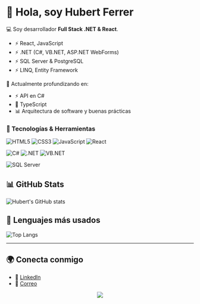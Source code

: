 # 👋 Hola, soy Hubert Ferrer

💻 Soy desarrollador **Full Stack .NET & React**.
- ⚡ React, JavaScript
- ⚡ .NET (C#, VB.NET, ASP.NET WebForms)
- ⚡ SQL Server & PostgreSQL
- ⚡ LINQ, Entity Framework


🌱 Actualmente profundizando en:
  - ⚡ API en C#  
  - 🚀 TypeScript  
  - 📊 Arquitectura de software y buenas prácticas


### 🔨 Tecnologías & Herramientas

![HTML5](https://img.shields.io/badge/HTML5-E34F26?style=flat&logo=html5&logoColor=white)
![CSS3](https://img.shields.io/badge/CSS3-1572B6?style=flat&logo=css3&logoColor=white)
![JavaScript](https://img.shields.io/badge/JavaScript-F7DF1E?style=flat&logo=javascript&logoColor=black)
![React](https://img.shields.io/badge/React-20232A?style=flat&logo=react&logoColor=61DAFB)

![C#](https://img.shields.io/badge/C%23-239120?style=flat&logo=c-sharp&logoColor=white)
![.NET](https://img.shields.io/badge/.NET-512BD4?style=flat&logo=dotnet&logoColor=white)
![VB.NET](https://img.shields.io/badge/VB.NET-512BD4?style=flat&logo=dotnet&logoColor=white)

![SQL Server](https://img.shields.io/badge/SQL_Server-CC2927?style=flat&logo=microsoft-sql-server&logoColor=white)


## 📊 GitHub Stats
![Hubert's GitHub stats](https://github-readme-stats.vercel.app/api?username=hferrer08&show_icons=true&theme=radical)

## 🚀 Lenguajes más usados
![Top Langs](https://github-readme-stats.vercel.app/api/top-langs/?username=hferrer08&layout=compact&theme=radical)

---

## 🌍 Conecta conmigo
- 💼 [LinkedIn](https://www.linkedin.com/in/hubert-ferrer-guerrero-33120513a/)  
- 📧 [Correo](mailto:hubert.ferrerg8@gmail.com)

<!-- Hello World como firma -->
<p align="center">
  <img src="https://readme-typing-svg.herokuapp.com?color=0A66C2&size=16&center=true&vCenter=true&width=500&lines=Console.WriteLine(%22Hello+World!%22);Soy+Hubert+Ferrer+🚀;Full+Stack+.NET+%26+React+💻" />
</p>


<!--
**hferrer08/hferrer08** is a ✨ _special_ ✨ repository because its `README.md` (this file) appears on your GitHub profile.

Here are some ideas to get you started:

- 🔭 I’m currently working on ...
- 🌱 I’m currently learning ...
- 👯 I’m looking to collaborate on ...
- 🤔 I’m looking for help with ...
- 💬 Ask me about ...
- 📫 How to reach me: ...
- 😄 Pronouns: ...
- ⚡ Fun fact: ...
-->
